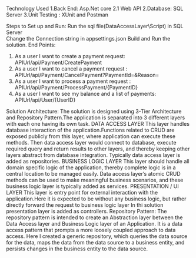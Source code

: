 Technology Used
1.Back End: Asp.Net core 2.1 Web API
2.Database: SQL Server
3.Unit Testing : XUnit and Postman

Steps to Set up and Run:
Run the sql file(DataAccessLayer\Script) in SQL Server  
Change the Connection string in appsettings.json
Build and Run the solution.
End Points:
1. As a user I want to create a payment request: APIUrl/api/Payment/CreatePayment
2. As a user I want to cancel a payment request : APIUrl/api/Payment/CancelPayment?PaymentId=&Reason=
3. As a user I want to process a payment request : APIUrl/api/Payment/ProcessPayment/{PaymentID}
4. As a user I want to see my balance and a list of payments: APIUrl/api/User/{UserID}

Solution Architecture:
The solution is designed using 3-Tier Architecture and Repository Pattern.The application is separated into 3 different layers with each one having its own task.
DATA ACCESS LAYER
This layer handles database interaction of the application.Functions related to CRUD are exposed publicly from this layer, where application can execute these methods. Then data access layer would connect to database, execute required query and return results to other layers, and thereby keeping other layers abstract from database integration. Typically data access layer is added as repositories.
BUSINESS LOGIC LAYER
This layer should handle all domain specific logic of the application, thereby complete logic is in a central location to be managed easily. 
Data access layer’s atomic CRUD methods can be used to make meaningful business scenarios, and these business logic layer is typically added as services.
PRESENTATION / UI LAYER
This layer is entry point for external interaction with the application.Here it is expected to be without any business logic, but rather directly forward the request to business logic layer
In thi solution presentation layer is added as controllers.
Repository Pattern:
The repository pattern is intended to create an Abstraction layer between the Data Access layer and Business Logic layer of an Application. 
It is a data access pattern that prompts a more loosely coupled approach to data access. 
Here I created a generic repository, which queries the data source for the data, maps the data from the data source to a business entity,
and persists changes in the business entity to the data source. 





